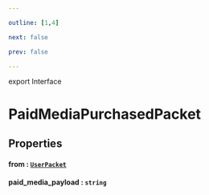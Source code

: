 ```yaml
---

outline: [1,4]

next: false

prev: false

---
```


export Interface
# PaidMediaPurchasedPacket

## Properties

#### from : [`UserPacket`](./UserPacket.md)

#### paid_media_payload : `string`
